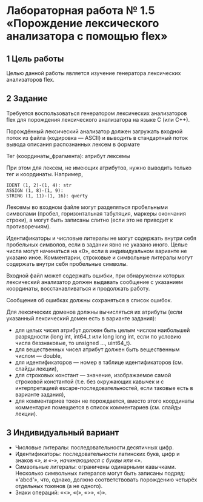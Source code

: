 # Лабораторная работа № 1.5 «Порождение лексического анализатора с помощью flex»

## 1 Цель работы

Целью данной работы является изучение генератора лексических анализаторов flex.

## 2 Задание

Требуется воспользоваться генератором лексических анализаторов flex для порождения лексического анализатора на языке C (или C++).

Порождённый лексический анализатор должен загружать входной поток из файла (кодировка — ASCII) и выводить в стандартный поток вывода описания распознанных лексем в формате

Тег (координаты_фрагмента): атрибут лексемы

При этом для лексем, не имеющих атрибутов, нужно выводить только тег и координаты. Например,

```
IDENT (1, 2)-(1, 4): str
ASSIGN (1, 8)-(1, 9):
STRING (1, 11)-(1, 16): qwerty
```

Лексемы во входном файле могут разделяться пробельными символами (пробел, горизонтальная табуляция, маркеры окончания строки), а могут быть записаны слитно (если это не приводит к противоречиям).

Идентификаторы и числовые литералы не могут содержать внутри себя пробельных символов, если в задании явно не указано иного. Целые числа могут начинаться на «0», если в индивидуальном варианте не указано иное. Комментарии, строковые и символьные литералы могут содержать внутри себя пробельные символы.

Входной файл может содержать ошибки, при обнаружении которых лексический анализатор должен выдавать сообщение с указанием координаты, восстанавливаться и продолжать работу.

Сообщения об ошибках должны сохраняться в список ошибок.

Для лексических доменов должны вычисляться их атрибуты (если указанный лексический домен есть в варианте задания):

- для целых чисел атрибут должен быть целым числом наибольшей разрядности (long int, int64_t или long long int, если по условию числа беззнаковые, то unsigned …, uint64_t).
- для вещественных чисел атрибут должен быть вещественным числом — double,
- для идентификаторов — номер в таблице идентификаторов (см. слайды лекции),
- для строковых констант — значение, изображаемое самой строковой константой (т.е. без окружающих кавычек и с интерпретацией escape-последовательностей, если таковые есть в варианте задания),
- для комментариев токен не порождается, вместо этого координаты комментария помещается в список комментариев (см. слайды лекции).

## 3 Индивидуальный вариант

- Числовые литералы: последовательности десятичных цифр.
- Идентификаторы: последовательности латинских букв, цифр и знаков «_», и «-», начинающиеся с буквы или «_».
- Символьные литералы: ограничены одинарными кавычками. Несколько символьных литералов могут быть записаны подряд: «'abcd'», что, однако, должно соответствовать порождению четырёх отдельных токенов (а не одного).
- Знаки операций: «<», «(», «>», «)».
